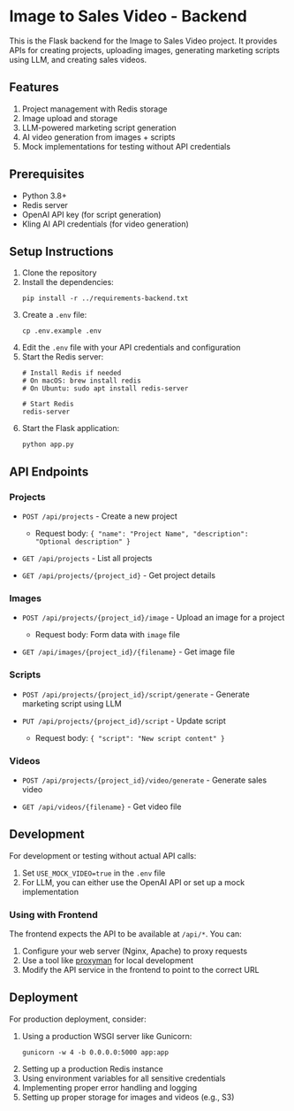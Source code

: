 # Image to Sales Video - Backend

This is the Flask backend for the Image to Sales Video project. It provides APIs for creating projects, uploading images, generating marketing scripts using LLM, and creating sales videos.

## Features

1. Project management with Redis storage
2. Image upload and storage
3. LLM-powered marketing script generation
4. AI video generation from images + scripts
5. Mock implementations for testing without API credentials

## Prerequisites

- Python 3.8+
- Redis server
- OpenAI API key (for script generation)
- Kling AI API credentials (for video generation)

## Setup Instructions

1. Clone the repository
2. Install the dependencies:
   ```
   pip install -r ../requirements-backend.txt
   ```
3. Create a `.env` file:
   ```
   cp .env.example .env
   ```
4. Edit the `.env` file with your API credentials and configuration
5. Start the Redis server:
   ```
   # Install Redis if needed
   # On macOS: brew install redis
   # On Ubuntu: sudo apt install redis-server
   
   # Start Redis
   redis-server
   ```
6. Start the Flask application:
   ```
   python app.py
   ```

## API Endpoints

### Projects

- `POST /api/projects` - Create a new project
  - Request body: `{ "name": "Project Name", "description": "Optional description" }`

- `GET /api/projects` - List all projects

- `GET /api/projects/{project_id}` - Get project details

### Images

- `POST /api/projects/{project_id}/image` - Upload an image for a project
  - Request body: Form data with `image` file

- `GET /api/images/{project_id}/{filename}` - Get image file

### Scripts

- `POST /api/projects/{project_id}/script/generate` - Generate marketing script using LLM

- `PUT /api/projects/{project_id}/script` - Update script
  - Request body: `{ "script": "New script content" }`

### Videos

- `POST /api/projects/{project_id}/video/generate` - Generate sales video

- `GET /api/videos/{filename}` - Get video file

## Development

For development or testing without actual API calls:

1. Set `USE_MOCK_VIDEO=true` in the `.env` file
2. For LLM, you can either use the OpenAI API or set up a mock implementation

### Using with Frontend

The frontend expects the API to be available at `/api/*`. You can:

1. Configure your web server (Nginx, Apache) to proxy requests
2. Use a tool like [proxyman](https://proxyman.io/) for local development
3. Modify the API service in the frontend to point to the correct URL

## Deployment

For production deployment, consider:

1. Using a production WSGI server like Gunicorn:
   ```
   gunicorn -w 4 -b 0.0.0.0:5000 app:app
   ```
2. Setting up a production Redis instance
3. Using environment variables for all sensitive credentials
4. Implementing proper error handling and logging
5. Setting up proper storage for images and videos (e.g., S3) 